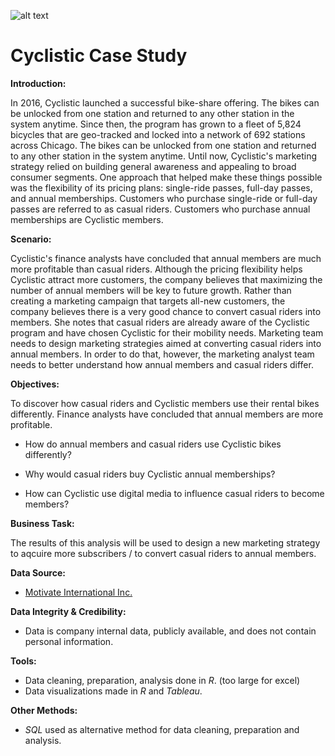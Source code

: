 ![alt text](https://upload.wikimedia.org/wikipedia/commons/thumb/8/82/Melbourne_City_Bikes.JPG/1280px-Melbourne_City_Bikes.JPG)

# Cyclistic Case Study

**Introduction:**

In 2016, Cyclistic launched a successful bike-share offering. The bikes can be unlocked from one station and returned to any other station in the system anytime. Since then, the program has grown to a fleet of 5,824 bicycles that are geo-tracked and locked into a network of 692 stations across Chicago. The bikes can be unlocked from one station and returned to any other station in the system anytime. Until now, Cyclistic's marketing strategy relied on building general awareness and appealing to broad consumer segments. One approach that helped make these things possible was the flexibility of its pricing plans: single-ride passes, full-day passes, and annual memberships. Customers who purchase single-ride or full-day passes are referred to as casual riders. Customers who purchase annual memberships are Cyclistic members.

**Scenario:**

Cyclistic's finance analysts have concluded that annual members are much more profitable than casual riders. Although the pricing flexibility helps Cyclistic attract more customers, the company believes that maximizing the number of annual members will be key to future growth. Rather than creating a marketing campaign that targets all-new customers, the company believes there is a very good chance to convert casual riders into members. She notes that casual riders are already aware of the Cyclistic program and have chosen Cyclistic for their mobility needs. Marketing team needs to design marketing strategies aimed at converting casual riders into annual members. In order to do that, however, the marketing analyst team needs to better understand how annual members and casual riders differ.

**Objectives:**

To discover how casual riders and Cyclistic members use their rental bikes differently. Finance analysts have concluded that annual members are more profitable.

-   How do annual members and casual riders use Cyclistic bikes differently?

-   Why would casual riders buy Cyclistic annual memberships?

-   How can Cyclistic use digital media to influence casual riders to become members?

**Business Task:**

The results of this analysis will be used to design a new marketing strategy to aqcuire more subscribers / to convert casual riders to annual members.

**Data Source:**

-   [Motivate International Inc.](https://divvy-tripdata.s3.amazonaws.com/index.html)

**Data Integrity & Credibility:**

-   Data is company internal data, publicly available, and does not contain personal information.

**Tools:**

-   Data cleaning, preparation, analysis done in *R*. (too large for excel)
-   Data visualizations made in *R* and *Tableau*.

**Other Methods:**

-   *SQL* used as alternative method for data cleaning, preparation and analysis.
